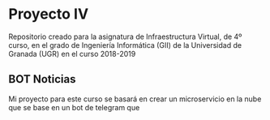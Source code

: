 # Proyecto IV 

Repositorio creado para la asignatura de Infraestructura Virtual, de 4º curso, en el grado de Ingeniería Informática (GII) de la Universidad de Granada (UGR) en el curso 2018-2019

## BOT Noticias

Mi proyecto para este curso se basará en crear un microservicio en la nube que se base en un bot de telegram que 
